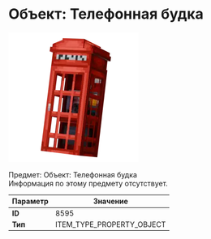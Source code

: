# Объект: Телефонная будка

![Item Image](../img/8595.webp?raw=true)

Предмет: Объект: Телефонная будка<br>Информация по этому предмету отсутствует.


| Параметр | Значение |
|----------|----------|
| **ID** | 8595 |
| **Тип** | ITEM_TYPE_PROPERTY_OBJECT |

